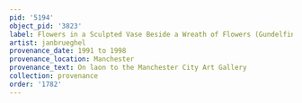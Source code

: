 ```yaml
---
pid: '5194'
object_pid: '3823'
label: Flowers in a Sculpted Vase Beside a Wreath of Flowers (Gundelfingen)
artist: janbrueghel
provenance_date: 1991 to 1998
provenance_location: Manchester
provenance_text: On laon to the Manchester City Art Gallery
collection: provenance
order: '1782'
---
```

